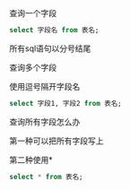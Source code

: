 查询一个字段

```sql
select 字段名 from 表名;
```

所有sql语句以分号结尾



查询多个字段

使用逗号隔开字段名

```sql
select 字段1, 字段2 from 表名;
```



查询所有字段怎么办

第一种可以把所有字段写上

第二种使用*

```sql
select * from 表名;
```



